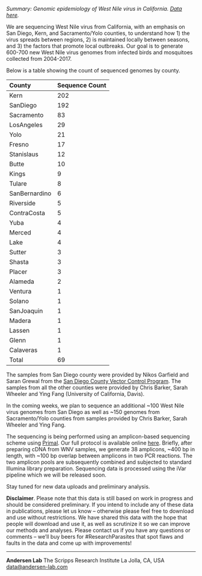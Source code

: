*Summary: Genomic epidemiology of West Nile virus in California. [Data here](https://github.com/andersen-lab/west-nile).*

We are sequencing West Nile virus from California, with an emphasis on San Diego, Kern, and Sacramento/Yolo counties, to understand how 1) the virus spreads between regions, 2) is maintained locally between seasons, and 3) the factors that promote local outbreaks. Our goal is to generate 600-700 new West Nile virus genomes from infected birds and mosquitoes collected from 2004-2017.

Below is a table showing the count of sequenced  genomes by county.

| County          |   Sequence Count |
| :-------------- | :--------------- |
| Kern            |              202 |
| SanDiego        |              192 |
| Sacramento      |               83 |
| LosAngeles      |               29 |
| Yolo            |               21 |
| Fresno          |               17 |
| Stanislaus      |               12 |
| Butte           |               10 |
| Kings           |                9 |
| Tulare          |                8 |
| SanBernardino   |                6 |
| Riverside       |                5 |
| ContraCosta     |                5 |
| Yuba            |                4 |
| Merced          |                4 |
| Lake            |                4 |
| Sutter          |                3 |
| Shasta          |                3 |
| Placer          |                3 |
| Alameda         |                2 |
| Ventura         |                1 |
| Solano          |                1 |
| SanJoaquin      |                1 |
| Madera          |                1 |
| Lassen          |                1 |
| Glenn           |                1 |
| Calaveras       |                1 |
| Total           |               69 |

The samples from San Diego county were provided by Nikos Garfield and Saran Grewal from the [San Diego County Vector Control Program](http://www.sandiegocounty.gov/deh/pests/vector_disease.html). The samples from all the other counties were provided by Chris Barker, Sarah Wheeler and Ying Fang (University of California, Davis).

In the coming weeks, we plan to sequence an additional ~100 West Nile virus genomes from San Diego as well as ~150 genomes from Sacramento/Yolo counties from samples provided by Chris Barker, Sarah Wheeler and Ying Fang.

The sequencing is being performed using an amplicon-based sequencing scheme using [Primal](http://primal.zibraproject.org/). Our full protocol is available online [here](https://docs.google.com/document/d/1PilT4w5jHO-ROsE8TL5WBGa0wSCdTHAsNl1LIOYiTgk/edit?usp=sharing). Briefly, after preparing cDNA from WNV samples, we generate 38 amplicons, ~400 bp in length, with ~100 bp overlap between amplicons in two PCR reactions. The two amplicon pools are subsequently combined and subjected to standard Illumina library preparation. Sequencing data is processed using the iVar pipeline which we will be released soon.

Stay tuned for new data uploads and preliminary analysis.

**Disclaimer**. Please note that this data is still based on work in progress and should be considered preliminary. If you intend to include any of these data in publications, please let us know – otherwise please feel free to download and use without restrictions. We have shared this data with the hope that people will download and use it, as well as scrutinize it so we can improve our methods and analyses. Please contact us if you have any questions or comments – we’ll buy beers for #ResearchParasites that spot flaws and faults in the data and come up with improvements!

---
**Andersen Lab**
The Scripps Research Institute
La Jolla, CA, USA
[data@andersen-lab.com](mailto:data@andersen-lab.com)
